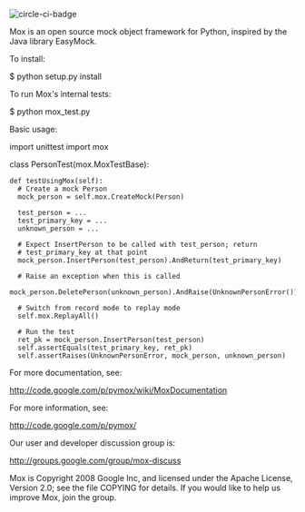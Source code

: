 ![circle-ci-badge](https://circleci.com/gh/ivancrneto/pymox.svg?style=shield&circle-token=:circle-tokena7354b480e49feb7bcf87039e32ddae07379f344)

Mox is an open source mock object framework for Python, inspired by
the Java library EasyMock.

To install:

  $ python setup.py install

To run Mox's internal tests:

  $ python mox_test.py

Basic usage:

  import unittest
  import mox

  class PersonTest(mox.MoxTestBase):

    def testUsingMox(self):
      # Create a mock Person
      mock_person = self.mox.CreateMock(Person)

      test_person = ...
      test_primary_key = ...
      unknown_person = ...

      # Expect InsertPerson to be called with test_person; return
      # test_primary_key at that point
      mock_person.InsertPerson(test_person).AndReturn(test_primary_key)

      # Raise an exception when this is called
      mock_person.DeletePerson(unknown_person).AndRaise(UnknownPersonError())

      # Switch from record mode to replay mode
      self.mox.ReplayAll()

      # Run the test
      ret_pk = mock_person.InsertPerson(test_person)
      self.assertEquals(test_primary_key, ret_pk)
      self.assertRaises(UnknownPersonError, mock_person, unknown_person)

For more documentation, see:

  http://code.google.com/p/pymox/wiki/MoxDocumentation

For more information, see:

  http://code.google.com/p/pymox/

Our user and developer discussion group is:

  http://groups.google.com/group/mox-discuss

Mox is Copyright 2008 Google Inc, and licensed under the Apache
License, Version 2.0; see the file COPYING for details.  If you would
like to help us improve Mox, join the group.
